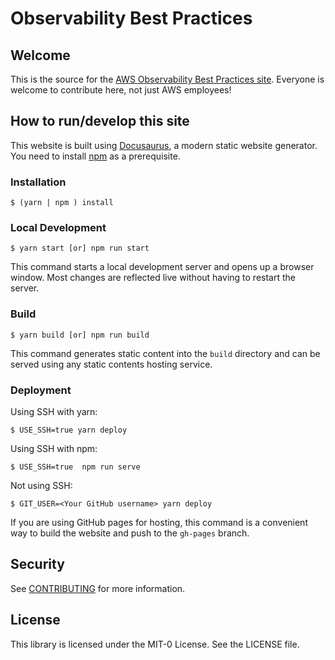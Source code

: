 # Observability Best Practices

## Welcome

This is the source for the [AWS Observability Best Practices site](https://aws-observability.github.io/observability-best-practices/). Everyone is welcome to contribute here, not just AWS employees!

## How to run/develop this site

This website is built using [Docusaurus](https://docusaurus.io/), a modern static website generator.
You need to install [npm](https://docs.npmjs.com/downloading-and-installing-node-js-and-npm) as a prerequisite.

### Installation

```
$ (yarn | npm ) install
```

### Local Development

```
$ yarn start [or] npm run start
```

This command starts a local development server and opens up a browser window. Most changes are reflected live without having to restart the server.

### Build

```
$ yarn build [or] npm run build
```

This command generates static content into the `build` directory and can be served using any static contents hosting service.

### Deployment

Using SSH with yarn:
```
$ USE_SSH=true yarn deploy 
```

Using SSH with npm:
```
$ USE_SSH=true  npm run serve
```

Not using SSH:

```
$ GIT_USER=<Your GitHub username> yarn deploy
```

If you are using GitHub pages for hosting, this command is a convenient way to build the website and push to the `gh-pages` branch.



## Security

See [CONTRIBUTING](CONTRIBUTING.md#security-issue-notifications) for more information.

## License

This library is licensed under the MIT-0 License. See the LICENSE file.